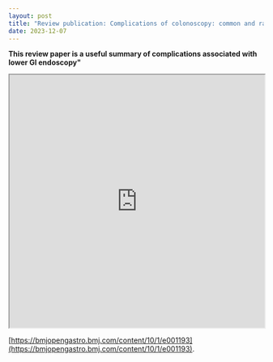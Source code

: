 ```yaml
---
layout: post
title: "Review publication: Complications of colonoscopy: common and rare—recognition, assessment and management"
date: 2023-12-07
---
```


**This review paper is a useful summary of complications associated with lower GI endoscopy"**

<iframe src="https://bmjopengastro.bmj.com/content/10/1/e001193" width="100%" height="500">
</iframe>


[https://bmjopengastro.bmj.com/content/10/1/e001193](https://bmjopengastro.bmj.com/content/10/1/e001193).
